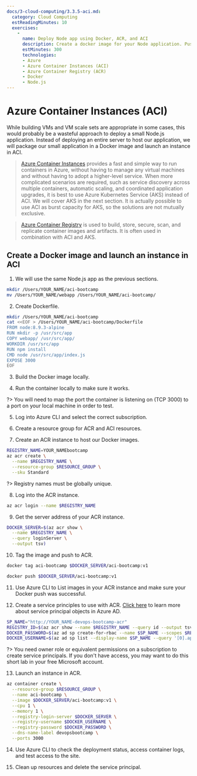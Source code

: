 ```yaml
---
docs/3-cloud-computing/3.3.5-aci.md:
  category: Cloud Computing
  estReadingMinutes: 10
  exercises:
    -
      name: Deploy Node app using Docker, ACR, and ACI
      description: Create a docker image for your Node application. Push your image into ACR. Then deploy your image via ACI.
      estMinutes: 300
      technologies:
      - Azure
      - Azure Container Instances (ACI)
      - Azure Container Registry (ACR)
      - Docker
      - Node.js
---
```


# Azure Container Instances (ACI)

While building VMs and VM scale sets are appropriate in some cases, this would probably be a wasteful approach to deploy a small Node.js application. Instead of deploying an entire server to host our application, we will package our small application in a Docker image and launch an instance in ACI.

> [Azure Container Instances](https://azure.microsoft.com/en-us/services/container-instances/) provides a fast and simple way to run containers in Azure, without having to manage any virtual machines and without having to adopt a higher-level service. When more complicated scenarios are required, such as service discovery across multiple containers, automatic scaling, and coordinated application upgrades, it is best to use Azure Kubernetes Service (AKS) instead of ACI. We will cover AKS in the next section. It is actually possible to use ACI as burst capacity for AKS, so the solutions are not mutually exclusive.

> [Azure Container Registry](https://azure.microsoft.com/en-us/services/container-registry/) is used to build, store, secure, scan, and replicate container images and artifacts. It is often used in combination with ACI and AKS.

## Create a Docker image and launch an instance in ACI

1. We will use the same Node.js app as the previous sections.

```bash
mkdir /Users/YOUR_NAME/aci-bootcamp
mv /Users/YOUR_NAME/webapp /Users/YOUR_NAME/aci-bootcamp/
```

2. Create Dockerfile.

```bash
mkdir /Users/YOUR_NAME/aci-bootcamp
cat <<EOF > /Users/YOUR_NAME/aci-bootcamp/Dockerfile
FROM node:8.9.3-alpine
RUN mkdir -p /usr/src/app
COPY webapp/ /usr/src/app/
WORKDIR /usr/src/app
RUN npm install
CMD node /usr/src/app/index.js
EXPOSE 3000
EOF
```

3. Build the Docker image locally.

4. Run the container locally to make sure it works.

?> You will need to map the port the container is listening on (TCP 3000) to a port on your local machine in order to test.

5. Log into Azure CLI and select the correct subscription.

6. Create a resource group for ACR and ACI resources.

7. Create an ACR instance to host our Docker images.

```bash
REGISTRY_NAME=YOUR_NAMEbootcamp
az acr create \
  --name $REGISTRY_NAME \
  --resource-group $RESOURCE_GROUP \
  --sku Standard
```

?> Registry names must be globally unique.

8. Log into the ACR instance.

```bash
az acr login --name $REGISTRY_NAME
```

9. Get the server address of your ACR instance.

```bash
DOCKER_SERVER=$(az acr show \
  --name $REGISTRY_NAME \
  --query loginServer \
  --output tsv)
```

10. Tag the image and push to ACR.

```bash
docker tag aci-bootcamp $DOCKER_SERVER/aci-bootcamp:v1
```

```bash
docker push $DOCKER_SERVER/aci-bootcamp:v1
```

11. Use Azure CLI to List images in your ACR instance and make sure your Docker push was successful.

12. Create a service principles to use with ACR. [Click here](https://docs.microsoft.com/en-us/azure/active-directory/develop/app-objects-and-service-principals) to learn more about service principal objects in Azure AD.

```bash
SP_NAME="http://YOUR_NAME-devops-bootcamp-acr"
REGISTRY_ID=$(az acr show --name $REGISTRY_NAME --query id --output tsv)
DOCKER_PASSWORD=$(az ad sp create-for-rbac --name $SP_NAME --scopes $REGISTRY_ID --role acrpull --query password --output tsv)
DOCKER_USERNAME=$(az ad sp list --display-name $SP_NAME --query '[0].appId' --output tsv)
```

?> You need owner role or equivalent permissions on a subscription to create service principals. If you don't have access, you may want to do this short lab in your free Microsoft account.

13. Launch an instance in ACR.

```bash
az container create \
  --resource-group $RESOURCE_GROUP \
  --name aci-bootcamp \
  --image $DOCKER_SERVER/aci-bootcamp:v1 \
  --cpu 1 \
  --memory 1 \
  --registry-login-server $DOCKER_SERVER \
  --registry-username $DOCKER_USERNAME \
  --registry-password $DOCKER_PASSWORD \
  --dns-name-label devopsbootcamp \
  --ports 3000
```

14. Use Azure CLI to check the deployment status, access container logs, and test access to the site.

15. Clean up resources and delete the service principal.
